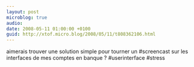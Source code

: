 ```yaml
---
layout: post
microblog: true
audio: 
date: 2008-05-11 01:00:00 +0100
guid: http://xtof.micro.blog/2008/05/11/t808362106.html
---
```

aimerais trouver une solution simple pour tourner un #screencast sur les interfaces de mes comptes en banque ?  #userinterface #stress
